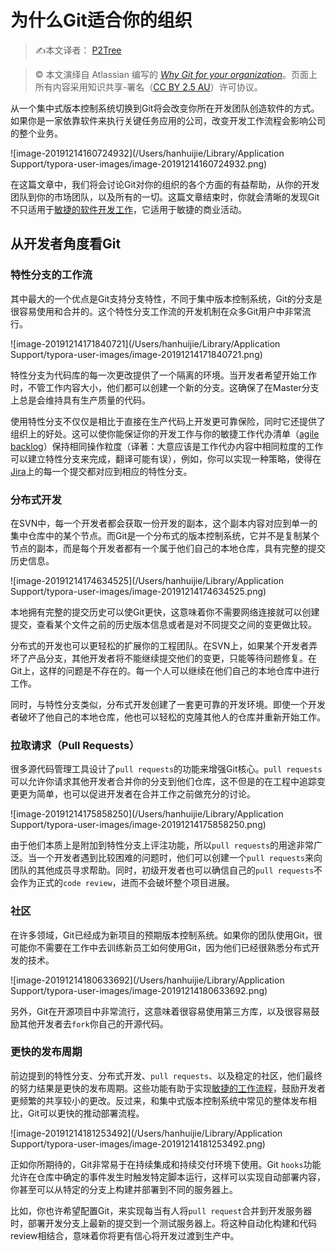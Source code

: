 # 为什么Git适合你的组织

> ✍️本文译者： [P2Tree](https://github.com/P2Tree)

> ©️ 本文演绎自 Atlassian 编写的 [_Why Git for your organization_](https://www.atlassian.com/git/tutorials/why-git)。页面上所有内容采用知识共享-署名（[CC BY 2.5 AU](http://creativecommons.org/licenses/by/2.5/au/deed.zh)）许可协议。

从一个集中式版本控制系统切换到Git将会改变你所在开发团队创造软件的方式。如果你是一家依靠软件来执行关键任务应用的公司，改变开发工作流程会影响公司的整个业务。

![image-20191214160724932](/Users/hanhuijie/Library/Application Support/typora-user-images/image-20191214160724932.png)

在这篇文章中，我们将会讨论Git对你的组织的各个方面的有益帮助，从你的开发团队到你的市场团队，以及所有的一切。这篇文章结束时，你就会清晰的发现Git不只适用于[敏捷的软件开发工作](https://www.atlassian.com/agile/developer)，它适用于敏捷的商业活动。

## 从开发者角度看Git

### 特性分支的工作流

其中最大的一个优点是Git支持分支特性，不同于集中版本控制系统，Git的分支是很容易使用和合并的。这个特性分支工作流的开发机制在众多Git用户中非常流行。

![image-20191214171840721](/Users/hanhuijie/Library/Application Support/typora-user-images/image-20191214171840721.png)

特性分支为代码库的每一次更改提供了一个隔离的环境。当开发者希望开始工作时，不管工作内容大小，他们都可以创建一个新的分支。这确保了在Master分支上总是会维持具有生产质量的代码。

使用特性分支不仅仅是相比于直接在生产代码上开发更可靠保险，同时它还提供了组织上的好处。这可以使你能保证你的开发工作与你的敏捷工作代办清单（[agile backlog](https://www.atlassian.com/agile/backlogs)）保持相同操作粒度（译著：大意应该是工作代办内容中相同粒度的工作可以建立特性分支来完成，翻译可能有误），例如，你可以实现一种策略，使得在[Jira](https://www.atlassian.com/software/jira)上的每一个提交都对应到相应的特性分支。

### 分布式开发

在SVN中，每一个开发者都会获取一份开发的副本，这个副本内容对应到单一的集中仓库中的某个节点。而Git是一个分布式的版本控制系统，它并不是复制某个节点的副本，而是每个开发者都有一个属于他们自己的本地仓库，具有完整的提交历史信息。

![image-20191214174634525](/Users/hanhuijie/Library/Application Support/typora-user-images/image-20191214174634525.png)

本地拥有完整的提交历史可以使Git更快，这意味着你不需要网络连接就可以创建提交，查看某个文件之前的历史版本信息或者是对不同提交之间的变更做比较。

分布式的开发也可以更轻松的扩展你的工程团队。在SVN上，如果某个开发者弄坏了产品分支，其他开发者将不能继续提交他们的变更，只能等待问题修复。在Git上，这样的问题是不存在的。每一个人可以继续在他们自己的本地仓库中进行工作。

同时，与特性分支类似，分布式开发创建了一套更可靠的开发环境。即使一个开发者破坏了他自己的本地仓库，他也可以轻松的克隆其他人的仓库并重新开始工作。

### 拉取请求（Pull Requests）

很多源代码管理工具设计了`pull requests`的功能来增强Git核心。`pull requests`可以允许你请求其他开发者合并你的分支到他们仓库，这不但是的在工程中追踪变更更为简单，也可以促进开发者在合并工作之前做充分的讨论。

![image-20191214175858250](/Users/hanhuijie/Library/Application Support/typora-user-images/image-20191214175858250.png)

由于他们本质上是附加到特性分支上评注功能，所以`pull requests`的用途非常广泛。当一个开发者遇到比较困难的问题时，他们可以创建一个`pull requests`来向团队的其他成员寻求帮助。同时，初级开发者也可以确信自己的`pull requests`不会作为正式的`code review`，进而不会破坏整个项目进展。

### 社区

在许多领域，Git已经成为新项目的预期版本控制系统。如果你的团队使用Git，很可能你不需要在工作中去训练新员工如何使用Git，因为他们已经很熟悉分布式开发的技术。

![image-20191214180633692](/Users/hanhuijie/Library/Application Support/typora-user-images/image-20191214180633692.png)

另外，Git在开源项目中非常流行，这意味着很容易使用第三方库，以及很容易鼓励其他开发者去`fork`你自己的开源代码。

### 更快的发布周期

前边提到的特性分支、分布式开发、`pull requests`、以及稳定的社区，他们最终的努力结果是更快的发布周期。这些功能有助于实现[敏捷的工作流程](https://www.atlassian.com/agile/workflow)，鼓励开发者更频繁的共享较小的更改。反过来，和集中式版本控制系统中常见的整体发布相比，Git可以更快的推动部署流程。

![image-20191214181253492](/Users/hanhuijie/Library/Application Support/typora-user-images/image-20191214181253492.png)

正如你所期待的，Git非常易于在持续集成和持续交付环境下使用。Git `hooks`功能允许在仓库中确定的事件发生时触发特定脚本运行，这样可以实现自动部署内容，你甚至可以从特定的分支上构建并部署到不同的服务器上。

比如，你也许希望配置Git，来实现每当有人将`pull request`合并到开发服务器时，部署开发分支上最新的提交到一个测试服务器上。将这种自动化构建和代码review相结合，意味着你将更有信心将开发过渡到生产中。